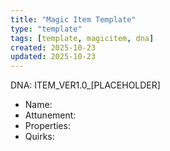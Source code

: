 ```yaml
---
title: "Magic Item Template"
type: "template"
tags: [template, magicitem, dna]
created: 2025-10-23
updated: 2025-10-23
---
```

DNA: ITEM_VER1.0_[PLACEHOLDER]

- Name:
- Attunement:
- Properties:
- Quirks:
